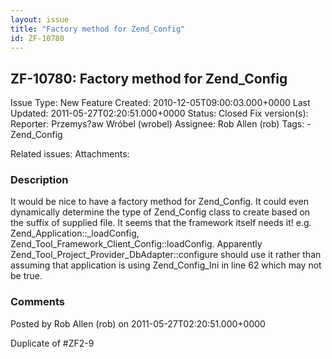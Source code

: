 ```yaml
---
layout: issue
title: "Factory method for Zend_Config"
id: ZF-10780
---
```


ZF-10780: Factory method for Zend\_Config
-----------------------------------------

 Issue Type: New Feature Created: 2010-12-05T09:00:03.000+0000 Last Updated: 2011-05-27T02:20:51.000+0000 Status: Closed Fix version(s): 
 Reporter:  Przemys?aw Wróbel (wrobel)  Assignee:  Rob Allen (rob)  Tags: - Zend\_Config
 
 Related issues: 
 Attachments: 
### Description

It would be nice to have a factory method for Zend\_Config. It could even dynamically determine the type of Zend\_Config class to create based on the suffix of supplied file. It seems that the framework itself needs it! e.g. Zend\_Application::\_loadConfig, Zend\_Tool\_Framework\_Client\_Config::loadConfig. Apparently Zend\_Tool\_Project\_Provider\_DbAdapter::configure should use it rather than assuming that application is using Zend\_Config\_Ini in line 62 which may not be true.

 

 

### Comments

Posted by Rob Allen (rob) on 2011-05-27T02:20:51.000+0000

Duplicate of #ZF2-9

 

 